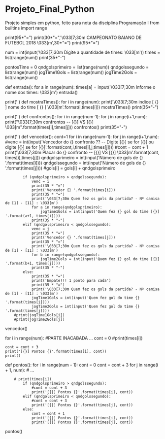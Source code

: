 # Projeto_Final_Python
Projeto simples em python, feito para nota da disciplina Programação I
from builtins import range

print(95*"=")
print(30*"=",'\033[7;30m CAMPEONATO BAIANO DE FUTEBOL 2018 \033[m',30*"=")
print(95*"=")

num = int(input('\033[7;30m Digite a quantidade de times: \033[m'))
times = list(range(num))
print(35*"-")

pontosTime = 0
qndgolsprimeiro = list(range(num))
qndgolssegundo = list(range(num))
jogTime1Gols = list(range(num))
jogTime2Gols = list(range(num))

def entrada():
    for a in range(num):
        times[a] = input('\033[7;30m Informe o nome dos times: \033[m')
entrada()

print('')
def mostraTimes():
    for i in range(num):
        print('\033[7;30m indice [ {} ] nome do time [ {} ] \033[m'.format(i,times[i]))
mostraTimes()
print(35*"-")

print('')
def confrontos():
    for i in range(num-1):
        for j in range(i+1,num):
            print("\033[7;30m confrontos -- [{}] VS [{}] \033[m".format(times[i],times[j]))
confrontos()
print(35*"-")

print('')
def vencedor():
    cont=1
    for i in range(num-1):
        for j in range(i+1,num):
            #venc = int(input('Vencedor do {} confronto ?? -- Digite [{}] se for [{}] ou digite [{}] se for [{}]'.format(cont,i,times[i],j,times[j])))
            #cont = cont + 1
            print('\033[7;30m Placar do {} confronto --  [{}] VS [{}] \033[m'.format(cont, times[i],times[j]))
            qndgolsprimeiro = int(input('Número de gols de {} '.format(times[i])))
            qndgolssegundo = int(input('Número de gols de {} '.format(times[j])))
            #gols[i] = gols[i] + qndgolsprimeiro

            if (qndgolsprimeiro > qndgolssegundo):
                venc = i
                print(35 * "=")
                print('Vencedor {} '.format(times[i]))
                print(35 * "=")
                print('\033[7;30m Quem fez os gols da partida? - Nº camisa de [1] - [11] : \033[m')
                for a in range(qndgolsprimeiro):
                    jogTime1Gols = int(input('Quem fez {} gol do time [{}] '.format(a+1, times[i])))
                print(35 * "-")
            elif (qndgolsprimeiro < qndgolssegundo):
                venc = j
                print(35 * "=")
                print('Vencedor {} '.format(times[j]))
                print(35 * "=")
                print('\033[7;30m Quem fez os gols da partida? - Nº camisa de [1] - [11] : \033[m')
                for b in range(qndgolssegundo):
                    jogTime2Gols = int(input('Quem fez {} gol do time [{}] '.format(b+1, times[j])))
                print(35 * "-")
            else:
                print(35 * "=")
                print('Empate!!! 1 ponto para cada')
                print(35 * "=")
                print('\033[7;30m Quem fez os gols da partida? - Nº camisa de [1] - [11] : \033[m')
                jogTime1Gols = int(input('Quem fez gol do time {} '.format(times[i])))
                jogTime2Gols = int(input('Quem fez gol do time {} '.format(times[j])))
        #print(jogTime1Gols[i])
        #print(jogTime2Gols[j])
vencedor()

for i in range(num):    #PARTE INACABADA ...
    cont = 0
    #print(times[i])

    cont = cont + 3
    print('[{}] Pontos {}'.format(times[i], cont))
    print()

def pontos():
    for i in range(num - 1):
        cont = 0
        cont = cont + 3
        for j in range(i + 1, num): # ...

        # print(times[i])
            if (qndgolsprimeiro > qndgolssegundo):
                #cont = cont + 3
                print('[{}] Pontos {}'.format(times[i], cont))
            elif (qndgolsprimeiro < qndgolssegundo):
                #cont = cont + 3
                print('[{}] Pontos {}'.format(times[j], cont))
            else:
                cont = cont + 1
                print('[{}] Pontos {}'.format(times[i], cont))
                print('[{}] Pontos {}'.format(times[j], cont))
pontos()

